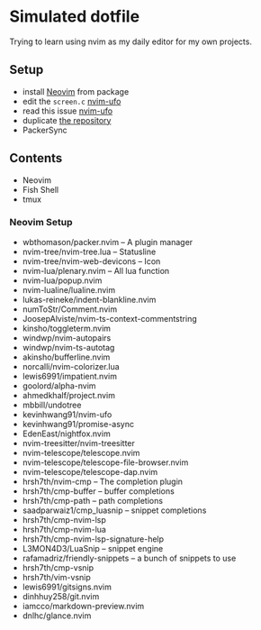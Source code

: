 # Simulated dotfile

Trying to learn using nvim as my daily editor for my own projects.

## Setup

- install [Neovim](https://github.com/neovim/neovim) from package
- edit the `screen.c` [nvim-ufo](https://github.com/kevinhwang91/nvim-ufo)
- read this issue [nvim-ufo](https://github.com/kevinhwang91/nvim-ufo/issues/4)
- duplicate [the repository](https://github.com/simulatedcode/dotfile_public)
- PackerSync

## Contents

- Neovim
- Fish Shell
- tmux

### Neovim Setup

- wbthomason/packer.nvim – A plugin manager
- nvim-tree/nvim-tree.lua – Statusline
- nvim-tree/nvim-web-devicons – Icon
- nvim-lua/plenary.nvim – All lua function
- nvim-lua/popup.nvim
- nvim-lualine/lualine.nvim
- lukas-reineke/indent-blankline.nvim
- numToStr/Comment.nvim
- JoosepAlviste/nvim-ts-context-commentstring
- kinsho/toggleterm.nvim
- windwp/nvim-autopairs
- windwp/nvim-ts-autotag
- akinsho/bufferline.nvim
- norcalli/nvim-colorizer.lua
- lewis6991/impatient.nvim
- goolord/alpha-nvim
- ahmedkhalf/project.nvim
- mbbill/undotree
- kevinhwang91/nvim-ufo
- kevinhwang91/promise-async
- EdenEast/nightfox.nvim
- nvim-treesitter/nvim-treesitter
- nvim-telescope/telescope.nvim
- nvim-telescope/telescope-file-browser.nvim
- nvim-telescope/telescope-dap.nvim
- hrsh7th/nvim-cmp – The completion plugin
- hrsh7th/cmp-buffer – buffer completions
- hrsh7th/cmp-path – path completions
- saadparwaiz1/cmp_luasnip – snippet completions
- hrsh7th/cmp-nvim-lsp
- hrsh7th/cmp-nvim-lua
- hrsh7th/cmp-nvim-lsp-signature-help
- L3MON4D3/LuaSnip – snippet engine
- rafamadriz/friendly-snippets – a bunch of snippets to use
- hrsh7th/cmp-vsnip
- hrsh7th/vim-vsnip
- lewis6991/gitsigns.nvim
- dinhhuy258/git.nvim
- iamcco/markdown-preview.nvim
- dnlhc/glance.nvim
